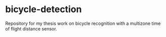 # bicycle-detection

Repository for my thesis work on bicycle recognition with a multizone time of flight distance sensor.
